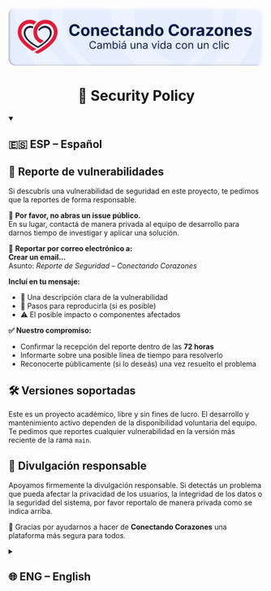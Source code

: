 ![Conectando Corazones – Plataforma solidaria](https://github.com/MVRU/Conectando-Corazones/blob/97a1424f034066140016cf79abf2a67225b20595/public/img/banner.png?raw=true)

<h1 align="center">🔐 Security Policy</h1>

<details open>
<summary><h2>🇪🇸 ESP – Español</h2></summary>

## 📣 Reporte de vulnerabilidades

Si descubrís una vulnerabilidad de seguridad en este proyecto, te pedimos que la reportes de forma responsable.

🚫 **Por favor, no abras un issue público.**  
En su lugar, contactá de manera privada al equipo de desarrollo para darnos tiempo de investigar y aplicar una solución.

📩 **Reportar por correo electrónico a:**  
**Crear un email...**  
Asunto: _Reporte de Seguridad – Conectando Corazones_

**Incluí en tu mensaje:**
- 📝 Una descripción clara de la vulnerabilidad  
- 🔁 Pasos para reproducirla (si es posible)  
- ⚠️ El posible impacto o componentes afectados

**✅ Nuestro compromiso:**
- Confirmar la recepción del reporte dentro de las **72 horas**  
- Informarte sobre una posible línea de tiempo para resolverlo  
- Reconocerte públicamente (si lo deseás) una vez resuelto el problema

## 🛠️ Versiones soportadas

Este es un proyecto académico, libre y sin fines de lucro. El desarrollo y mantenimiento activo dependen de la disponibilidad voluntaria del equipo. Te pedimos que reportes cualquier vulnerabilidad en la versión más reciente de la rama `main`.

## 🤝 Divulgación responsable

Apoyamos firmemente la divulgación responsable. Si detectás un problema que pueda afectar la privacidad de los usuarios, la integridad de los datos o la seguridad del sistema, por favor reportalo de manera privada como se indica arriba.

🙏 Gracias por ayudarnos a hacer de **Conectando Corazones** una plataforma más segura para todos.

</details>

<details>
<summary><h2>🌐 ENG – English</h2></summary>

## 📣 Reporting a Vulnerability

If you discover a security vulnerability in this project, we ask you to report it responsibly.

🚫 **Please do not open a public issue.**  
Instead, contact the development team privately to give us time to investigate and implement a fix.

📩 **Report via email to:**  
**Crear un email...**  
Subject: _Security Disclosure – Conectando Corazones_

**Please include:**
- 📝 A clear description of the vulnerability  
- 🔁 Steps to reproduce it (if possible)  
- ⚠️ Potential impact or affected components

**✅ We will:**
- Acknowledge receipt of your report within **72 hours**  
- Provide a timeline for resolution if applicable  
- Credit you publicly (if desired) once the issue is resolved

## 🛠️ Supported Versions

This is an academic, open-source and non-commercial project. Active development and maintenance depend on volunteer availability. Please report any issues on the latest version of the `main` branch.

## 🤝 Responsible Disclosure

We strongly support responsible disclosure. If you identify any issue that may affect user privacy, data integrity or platform security, please follow the reporting process above.

🙏 Thank you for helping us make **Conectando Corazones** safer for everyone.

</details>